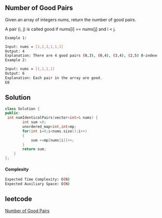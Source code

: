 ## Number of Good Pairs
Given an array of integers nums, return the number of good pairs.

A pair (i, j) is called good if nums[i] == nums[j] and i < j.
```bash 
Example 1:

Input: nums = [1,2,3,1,1,3]
Output: 4
Explanation: There are 4 good pairs (0,3), (0,4), (3,4), (2,5) 0-indexed.
Example 2:

Input: nums = [1,1,1,1]
Output: 6
Explanation: Each pair in the array are good.
E0
```

## Solution 

```cpp
class Solution {
public:
 int numIdenticalPairs(vector<int>& nums) {
        int sum =0;
        unordered_map<int,int>mp;
        for(int i=0;i<nums.size();i++)
        {
            sum +=mp[nums[i]]++;
        }
        return sum;
    }
};
```
#### Complexity
```bash
Expected Time Complexity: O(N)
Expected Auxiliary Space: O(N)
```
## leetcode
[Number of Good Pairs](https://leetcode.com/problems/number-of-good-pairs/description/)
